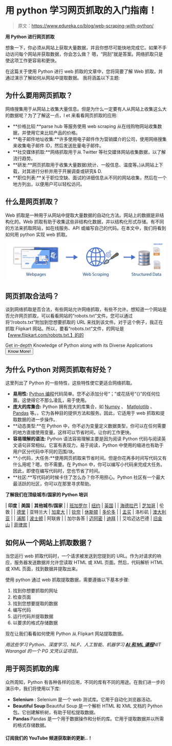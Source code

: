 # 用 python 学习网页抓取的入门指南！

> 原文：<https://www.edureka.co/blog/web-scraping-with-python/>

**用 Python 进行网页抓取**

想象一下，你必须从网站上获取大量数据，并且你想尽可能快地完成它。如果不手动访问每个网站并获取数据，你会怎么做？ 嗯，“网刮”就是答案。网络抓取只是使这项工作更容易和更快。

在这篇关于使用 Python 进行 web 抓取的文章中，您将简要了解 Web 抓取，并通过演示了解如何从网站中提取数据。 我将涵盖以下主题:

## **为什么要用网页抓取？**

网络搜集用于从网站上收集大量信息。但是为什么一定要有人从网站上收集这么大的数据呢？为了了解这一点，l et 来看看网页抓取的应用:

*   **价格比较:**parse hub 等服务使用 web scraping 从在线购物网站收集数据，并使用它来比较产品的价格。
*   **电子邮件地址收集:**许多使用电子邮件作为营销媒介的公司，使用网络搜集来收集电子邮件 ID，然后发送批量电子邮件。
*   **社交媒体抓取:**网络抓取用于从 Twitter 等社交媒体网站收集数据，以了解流行趋势。
*   **研发:**网页抓取用于收集大量数据(统计、一般信息、温度等。)从网站上下载，对其进行分析并用于开展调查或研究& D.
*   **职位列表:**关于职位空缺、面试的详细信息从不同的网站收集，然后在一个地方列出，以便用户可以轻松访问。

## **什么是网页抓取？**

Web 抓取是一种用于从网站中提取大量数据的自动化方法。网站上的数据是非结构化的。Web 抓取有助于收集这些非结构化数据，并以结构化形式存储。有不同的方法来抓取网站，如在线服务、API 或编写自己的代码。在本文中，我们将看到如何用 python 实现 web 抓取。

[![Web Scraping - Edureka](img/e8e5a5fae28cb6880e83b87262cd5ee4.png)](/blog/wp-content/uploads/2018/11/Untitled-1.jpg)

## **网页抓取合法吗？**

谈到网络抓取是否合法，有些网站允许网络抓取，有些不允许。想知道一个网站是否允许网页抓取，可以看看网站的“robots.txt”文件。您可以通过将“/robots.txt”附加到您想要抓取的 URL 来找到该文件。对于这个例子，我正在抓取 Flipkart 网站。所以，要看“robots.txt”文件，的网址是【www.flipkart.com/robots.txt.】的的

Get in-depth Knowledge of Python along with its Diverse Applications [<button>Know More!</button>](https://www.edureka.co/python)

## **为什么 Python 对网页抓取有好处？**

这里列出了 Python 的一些特性，这些特性使它更适合网络抓取。

*   **易用性:** [Python 编程](https://www.edureka.co/blog/python-programming-language)代码简单。您不必添加分号“；”或花括号“{}”的任何位置。这使得它不那么凌乱，易于使用。
*   **庞大的库集合:** Python 拥有庞大的库集合，如 [Numpy](https://www.edureka.co/blog/python-numpy-tutorial/) 、 [Matlplotlib](https://www.edureka.co/blog/python-matplotlib-tutorial/) 、 [Pandas](https://www.edureka.co/blog/python-pandas-tutorial/) 等。，它为各种目的提供方法和服务。因此，它适用于 web 抓取和提取数据的进一步操作。
*   **动态类型:**在 Python 中，你不必为变量定义数据类型，你可以在任何需要的地方直接使用变量。这样可以节省时间，让你的工作更快。
*   **容易理解的语法:** Python 语法容易理解主要是因为阅读 Python 代码与阅读英文语句非常相似。它富有表现力，易于阅读，Python 中使用的缩进也有助于用户区分代码中不同的范围/块。
*   **小代码，大任务:**使用网页抓取来节省时间。但是你花再多时间写代码又有什么用呢？嗯，你不需要。在 Python 中，你可以编写小代码来完成大任务。因此，即使在编写代码时，您也节省了时间。
*   **社区:**写代码的时候卡住了怎么办？你不用担心。Python 社区有一个最大最活跃的社区，你可以在那里寻求帮助。

**了解我们在顶级城市/国家的 Python 培训**

| **印度** | **美国** | **其他城市/国家** |
| [班加罗尔](https://www.edureka.co/python-programming-certification-training-bangalore) | [纽约](https://www.edureka.co/python-programming-certification-training-new-york-city) | [英国](https://www.edureka.co/python-programming-certification-training-uk) |
| [海德拉巴](https://www.edureka.co/python-programming-certification-training-hyderabad) | [芝加哥](https://www.edureka.co/python-programming-certification-training-chicago) | 伦敦 |
| [德里](https://www.edureka.co/python-programming-certification-training-delhi) | 亚特兰大 | [加拿大](https://www.edureka.co/python-programming-certification-training-canada) |
| [钦奈](https://www.edureka.co/python-programming-certification-training-chennai) | [休斯顿](https://www.edureka.co/python-programming-certification-training-houston) | [多伦多](https://www.edureka.co/python-programming-certification-training-toronto) |
| [孟买](https://www.edureka.co/python-programming-certification-training-mumbai) | 洛杉矶 | [澳大利亚](https://www.edureka.co/python-programming-certification-training-australia) |
| [浦那](https://www.edureka.co/python-programming-certification-training-pune) | [波士顿](https://www.edureka.co/python-programming-certification-training-boston) | 阿联酋 |
| 加尔各答 | [迈阿密](https://www.edureka.co/python-programming-certification-training-miami) | [迪拜](https://www.edureka.co/python-programming-certification-training-dubai) |
| 艾哈迈达巴德 | [旧金山](https://www.edureka.co/python-programming-certification-training-san-francisco) | [菲律宾](https://www.edureka.co/python-programming-certification-training-philippines) |

## **如何从一个网站上抓取数据？**

当您运行 web 抓取代码时，一个请求被发送到您提到的 URL。作为对请求的响应，服务器发送数据并允许您读取 HTML 或 XML 页面。然后，代码解析 HTML 或 XML 页面，找到数据并提取出来。

使用 python 通过 web 抓取提取数据，需要遵循以下基本步骤:

1.  找到你想要抓取的网址
2.  检查页面
3.  找到您想要提取的数据
4.  编写代码
5.  运行代码并提取数据
6.  以要求的格式存储数据

现在让我们看看如何使用 Python 从 Flipkart 网站提取数据。

*用这些学习 Python、深度学习、NLP、人工智能、机器学习 [**AI 和 ML 课程**](https://www.edureka.co/executive-programs/machine-learning-and-ai)NIT Warangal 的一个 PG 文凭认证项目。*

## **用于网页抓取的库**

众所周知，Python 有各种各样的应用，不同的库有不同的用途。在我们进一步的演示中，我们将使用以下库:

*   **Selenium** : Selenium 是一个 web 测试库。它用于自动化浏览器活动。
*   **Beautiful Soup**:Beautiful Soup 是一个解析 HTML 和 XML 文档的 Python 包。它创建解析树，有助于轻松提取数据。
*   **Pandas**:Pandas 是一个用于数据操作和分析的库。它用于提取数据并以所需的格式存储数据。

#### 订阅我们的 YouTube 频道获取新的更新..！